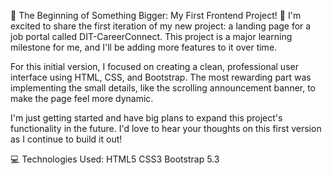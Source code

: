 🚀 The Beginning of Something Bigger: My First Frontend Project! 🚀
I'm excited to share the first iteration of my new project: a landing page for a job portal called DIT-CareerConnect. This project is a major learning milestone for me, and I'll be adding more features to it over time.

For this initial version, I focused on creating a clean, professional user interface using HTML, CSS, and Bootstrap. The most rewarding part was implementing the small details, like the scrolling announcement banner, to make the page feel more dynamic.

I'm just getting started and have big plans to expand this project's functionality in the future. I'd love to hear your thoughts on this first version as I continue to build it out!

💻 Technologies Used:
HTML5
CSS3
Bootstrap 5.3
